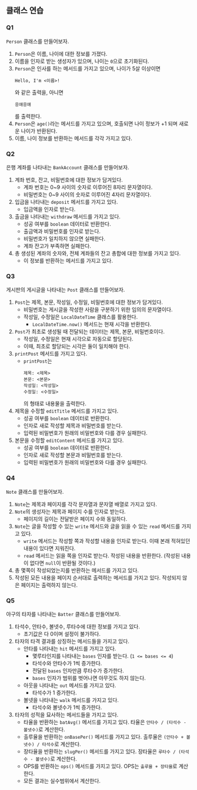 ## 클래스 연습

### Q1

`Person` 클래스를 만들어보자.

1. `Person`은 이름, 나이에 대한 정보를 가졌다.
2. 이름을 인자로 받는 생성자가 있으며, 나이는 `0`으로 초기화된다.
3. `Person`은 인사를 하는 메서드를 가지고 있으며,
   나이가 5살 이상이면
   ```
   Hello, I'm <이름>!
   ```
   와 같은 출력을, 아니면
   ```
   응애응애
   ```
   를 출력한다.
4. `Person`은 `age()`라는 메서드를 가지고 있으며, 호출되면 나이 정보가 +1 되며 새로운 나이가 반환된다.
5. 이름, 나이 정보를 반환하는 메서드를 각각 가지고 있다.

### Q2

은행 계좌를 나타내는 `BankAccount` 클래스를 만들어보자.

1. 계좌 번호, 잔고, 비밀번호에 대한 정보가 담겨있다.
   - 계좌 번호는 0~9 사이의 숫자로 이루어진 8자리 문자열이다.
   - 비밀번호는 0~9 사이의 숫자로 이루어진 4자리 문자열이다.
2. 입금을 나타내는 `deposit` 메서드를 가지고 있다.
   - 입금액을 인자로 받는다.
3. 출금을 나타내는 `withdraw` 메서드를 가지고 있다.
   - 성공 여부를 `boolean` 데이터로 반환한다.
   - 출금액과 비밀번호를 인자로 받는다.
   - 비밀번호가 일치하지 않으면 실패한다.
   - 계좌 잔고가 부족하면 실패한다.
4. 총 생성된 계좌의 숫자와, 전체 계좌들의 잔고 총합에 대한 정보를 가지고 있다.
   - 이 정보를 반환하는 메서드를 가지고 있다.

### Q3

게시판의 게시글을 나타내는 `Post` 클래스를 만들어보자.

1. `Post`는 제목, 본문, 작성일, 수정일, 비밀번호에 대한 정보가 담겨있다.
   - 비밀번호는 게시글을 작성한 사람을 구분하기 위한 임의의 문자열이다.
   - 작성일, 수정일은 `LocalDateTime` 클래스를 활용한다.
      - `LocalDateTime.now()` 메서드는 현재 시각을 반환한다.
2. `Post`가 최초로 생성될 때 전달되는 데이터는 제목, 본문, 비밀번호이다.
   - 작성일, 수정일은 현재 시각으로 자동으로 할당된다.
   - 이때, 최초로 할당되는 시각은 둘이 일치해야 한다.
3. `printPost` 메서드를 가지고 있다.
   - `printPost`는
     ```
     제목: <제목>
     본문: <본문>
     작성일: <작성일>
     수정일: <수정일>
     ```
     의 형태로 내용물을 출력한다.
4. 제목을 수정할 `editTitle` 메서드를 가지고 있다.
   - 성공 여부를 `boolean` 데이터로 반환한다.
   - 인자로 새로 작성할 제목과 비밀번호를 받는다.
   - 입력된 비밀번호가 원래의 비밀번호와 다를 경우 실패한다.
5. 본문을 수정할 `editContent` 메서드를 가지고 있다.
   - 성공 여부를 `boolean` 데이터로 반환한다.
   - 인자로 새로 작성할 본문과 비밀번호를 받는다.
   - 입력된 비밀번호가 원래의 비밀번호와 다를 경우 실패한다.

### Q4

`Note` 클래스를 만들어보자.

1. `Note`는 제목과 페이지를 각각 문자열과 문자열 배열로 가지고 있다.
2. `Note`의 생성자는 제목과 페이지 수를 인자로 받는다.
   - 페이지의 길이는 전달받은 페이지 수와 동일하다.
3. `Note`는 글을 작성할 수 있는 `write` 메서드와 글을 읽을 수 있는 `read` 메서드를 가지고 있다.
   - `write` 메서드는 작성할 쪽과 작성할 내용을 인자로 받는다. 이때 본래 적혀있던 내용이 있다면 지워진다.
   - `read` 메서드는 읽을 쪽을 인자로 받는다. 작성된 내용을 반환한다. (작성된 내용이 없다면 `null`이 반환될 것이다.)
4. 총 몇쪽이 작성되었는지를 반환하는 메서드를 가지고 있다.
5. 작성된 모든 내용을 페이지 순서대로 출력하는 메서드를 가지고 있다. 작성되지 않은 페이지는 출력하지 않는다.

### Q5

야구의 타자를 나타내는 `Batter` 클래스를 만들어보자.

1. 타석수, 안타수, 볼넷수, 루타수에 대한 정보를 가지고 있다.
   - 초기값은 다 0이며 설정이 불가하다.
2. 타자의 타격 결과를 상징하는 메서드들을 가지고 있다.
   - 안타를 나타내는 `hit` 메서드를 가지고 있다.
      - 몇루타인지를 나타내는 `bases` 인자를 받는다. (`1 <= bases <= 4`)
      - 타석수와 안타수가 1씩 증가한다.
      - 전달된 `bases` 인자만큼 루타수가 증가한다.
      - `bases` 인자가 범위를 벗어나면 아무것도 하지 않는다.
   - 아웃을 나타내는 `out` 메서드를 가지고 있다.
      - 타석수가 1 증가한다.
   - 볼넷을 나타내는 `walk` 메서드를 가지고 있다.
      - 타석수와 볼넷수가 1씩 증가한다.
3. 타자의 성적을 묘사하는 메서드들을 가지고 있다.
   - 타율을 반환하는 `batAvg()` 메서드를 가지고 있다. 타율은 `안타수 / (타석수 - 볼넷수)`로 계산한다.
   - 출루율을 반환하는 `onBasePer()` 메서드를 가지고 있다. 출루율은 `(안타수 + 볼넷수) / 타석수`로 계산한다.
   - 장타율을 반환하는 `slugPer()` 메서드를 가지고 있다. 장타율은 `루타수 / (타석수 - 볼넷수)`로 계산한다.
   - OPS를 반환하는 `ops()` 메서드를 가지고 있다. OPS는 `출루율 + 장타율`로 계산한다.
   - 모든 결과는 실수범위에서 계산한다.